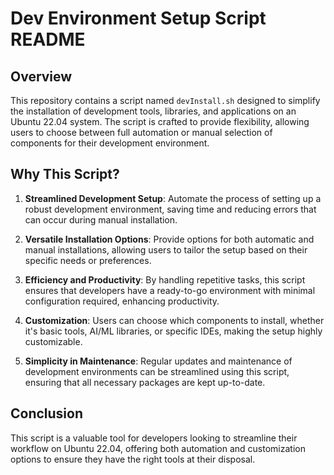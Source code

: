 # Dev Environment Setup Script README

## Overview
This repository contains a script named `devInstall.sh` designed to simplify the installation of development tools, libraries, and applications on an Ubuntu 22.04 system. The script is crafted to provide flexibility, allowing users to choose between full automation or manual selection of components for their development environment.

## Why This Script?

1. **Streamlined Development Setup**: Automate the process of setting up a robust development environment, saving time and reducing errors that can occur during manual installation.
   
2. **Versatile Installation Options**: Provide options for both automatic and manual installations, allowing users to tailor the setup based on their specific needs or preferences.

3. **Efficiency and Productivity**: By handling repetitive tasks, this script ensures that developers have a ready-to-go environment with minimal configuration required, enhancing productivity.

4. **Customization**: Users can choose which components to install, whether it's basic tools, AI/ML libraries, or specific IDEs, making the setup highly customizable.

5. **Simplicity in Maintenance**: Regular updates and maintenance of development environments can be streamlined using this script, ensuring that all necessary packages are kept up-to-date.

## Conclusion
This script is a valuable tool for developers looking to streamline their workflow on Ubuntu 22.04, offering both automation and customization options to ensure they have the right tools at their disposal.
